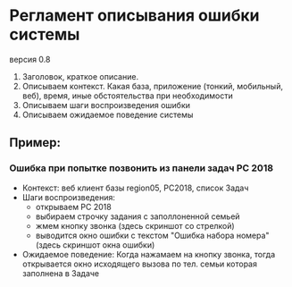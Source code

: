 # Регламент описывания ошибки системы

версия 0.8

1. Заголовок, краткое описание.
1. Описываем контекст. Какая база, приложение (тонкий, мобильный, веб), время, иные обстоятельства при необходимости
1. Описываем шаги воспроизведения ошибки
1. Описываем ожидаемое поведение системы

## Пример:

### Ошибка при попытке позвонить из панели задач РС 2018

* Контекст: веб клиент базы region05, РС2018, список Задач
* Шаги воспроизведения:
	+ открываем РС 2018
	+ выбираем строчку задания с заполлоненной семьей
	+ жмем кнопку звонка (здесь скриншот со стрелкой)
	+ выводится окно ошибки с текстом "Ошибка набора номера"(здесь скриншот окна ошибки)
* Ожидаемое поведение: Когда нажамаем на кнопку звонка, тогда открывается окно исходящего вызова по тел. семьи которая заполнена в Задаче